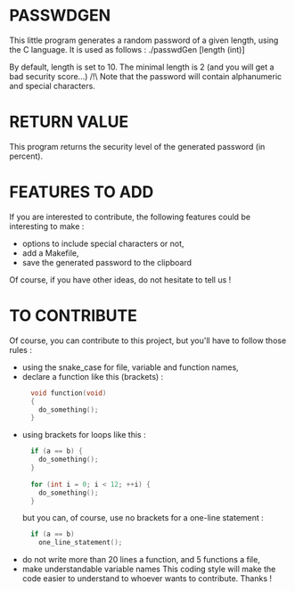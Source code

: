 # PASSWDGEN
This little program generates a random password of a given length, using the C language. It is used as follows :
  ./passwdGen [length (int)]

By default, length is set to 10. The minimal length is 2 (and you will get a bad security score...)
/!\ Note that the password will contain alphanumeric and special characters.

# RETURN VALUE
This program returns the security level of the generated password (in percent).

# FEATURES TO ADD
If you are interested to contribute, the following features could be interesting to make :
- options to include special characters or not,
- add a Makefile,
- save the generated password to the clipboard

Of course, if you have other ideas, do not hesitate to tell us !

# TO CONTRIBUTE
Of course, you can contribute to this project, but you'll have to follow those rules :
- using the snake_case for file, variable and function names,
- declare a function like this (brackets) : 
  ```c
    void function(void)
    {
      do_something();
    }
  ```
- using brackets for loops like this : 
  ```c
    if (a == b) {
      do_something();
    }
    
    for (int i = 0; i < 12; ++i) {
      do_something();
    }
  ```
  but you can, of course, use no brackets for a one-line statement :
  ```c
    if (a == b)
      one_line_statement();
  ```
- do not write more than 20 lines a function, and 5 functions a file,
- make understandable variable names
This coding style will make the code easier to understand to whoever wants to contribute. Thanks !
